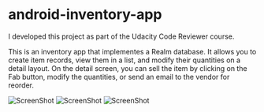 # android-inventory-app

I developed this project as part of the Udacity Code Reviewer course.

This is an inventory app that implementes a Realm database. It allows you to create item records, view them in a list, and modify their quantities on a detail layout. On the detail screen, you can sell the item by clicking on the Fab button, modify the quantities, or send an email to the vendor for reorder.


![ScreenShot](http://throw.rocks/android-projects/inventory-app/inventory-app-list.png)
![ScreenShot](http://throw.rocks/android-projects/inventory-app/inventory-app-data-entry.png)
![ScreenShot](http://throw.rocks/android-projects/inventory-app/inventory-app-detail.png)
